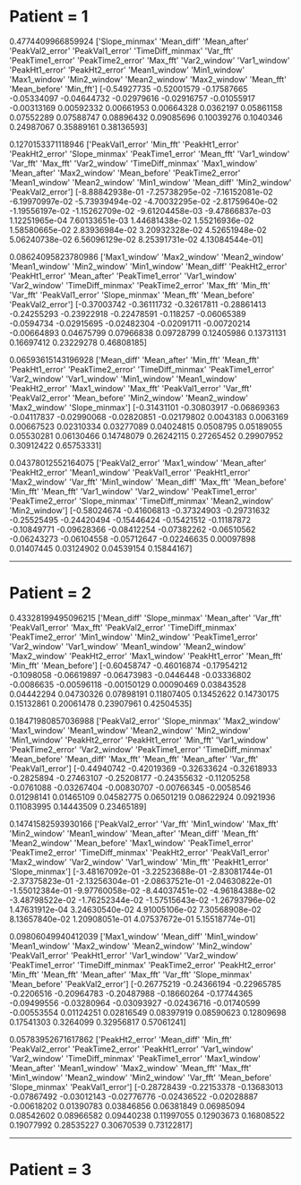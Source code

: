 # Patient = 1
0.4774409966859924
['Slope_minmax' 'Mean_diff' 'Mean_after' 'PeakVal2_error' 'PeakVal1_error'
 'TimeDiff_minmax' 'Var_fft' 'PeakTime1_error' 'PeakTime2_error' 'Max_fft'
 'Var2_window' 'Var1_window' 'PeakHt1_error' 'PeakHt2_error'
 'Mean1_window' 'Min1_window' 'Max1_window' 'Min2_window' 'Mean2_window'
 'Max2_window' 'Mean_fft' 'Mean_before' 'Min_fft']
[-0.54927735 -0.52001579 -0.17587665 -0.05334097 -0.04644732 -0.02979616
 -0.02916757 -0.01055917 -0.00313169  0.00592332  0.00661953  0.00664328
  0.0362197   0.05861158  0.07552289  0.07588747  0.08896432  0.09085696
  0.10039276  0.1040346   0.24987067  0.35889161  0.38136593]

0.1270153371118946
['PeakVal1_error' 'Min_fft' 'PeakHt1_error' 'PeakHt2_error' 'Slope_minmax'
 'PeakTime1_error' 'Mean_fft' 'Var1_window' 'Var_fft' 'Max_fft'
 'Var2_window' 'TimeDiff_minmax' 'Max1_window' 'Mean_after' 'Max2_window'
 'Mean_before' 'PeakTime2_error' 'Mean1_window' 'Mean2_window'
 'Min1_window' 'Mean_diff' 'Min2_window' 'PeakVal2_error']
[-8.88842938e-01 -7.25738295e-02 -7.16152081e-02 -6.19970997e-02
 -5.73939494e-02 -4.70032295e-02 -2.81759640e-02 -1.19556197e-02
 -1.15262709e-02 -9.61204458e-03 -9.47866837e-03  1.12251965e-04
  7.60133651e-03  1.44681438e-02  1.55216936e-02  1.58580665e-02
  2.83936984e-02  3.20932328e-02  4.52651948e-02  5.06240738e-02
  6.56096129e-02  8.25391731e-02  4.13084544e-01]

0.08624095823780986
['Max1_window' 'Max2_window' 'Mean2_window' 'Mean1_window' 'Min2_window'
 'Min1_window' 'Mean_diff' 'PeakHt2_error' 'PeakHt1_error' 'Mean_after'
 'PeakTime1_error' 'Var1_window' 'Var2_window' 'TimeDiff_minmax'
 'PeakTime2_error' 'Max_fft' 'Min_fft' 'Var_fft' 'PeakVal1_error'
 'Slope_minmax' 'Mean_fft' 'Mean_before' 'PeakVal2_error']
[-0.37003742 -0.36111732 -0.32617811 -0.28861413 -0.24255293 -0.23922918
 -0.22478591 -0.118257   -0.06065389 -0.0594734  -0.02915695 -0.02482304
 -0.02091711 -0.00720214 -0.00664893  0.04675799  0.07966838  0.09728799
  0.12405986  0.13731131  0.16697412  0.23229278  0.46808185]

0.06593615143196928
['Mean_diff' 'Mean_after' 'Min_fft' 'Mean_fft' 'PeakHt1_error'
 'PeakTime2_error' 'TimeDiff_minmax' 'PeakTime1_error' 'Var2_window'
 'Var1_window' 'Min1_window' 'Mean1_window' 'PeakHt2_error' 'Max1_window'
 'Max_fft' 'PeakVal1_error' 'Var_fft' 'PeakVal2_error' 'Mean_before'
 'Min2_window' 'Mean2_window' 'Max2_window' 'Slope_minmax']
[-0.31431101 -0.30803917 -0.06869363 -0.04117837 -0.02990068 -0.02820851
 -0.02179802  0.0043183   0.0063169   0.00667523  0.02310334  0.03277089
  0.04024815  0.0508795   0.05189055  0.05530281  0.06130466  0.14748079
  0.26242115  0.27265452  0.29907952  0.30912422  0.65753331]

0.04378012552164075
['PeakVal2_error' 'Max1_window' 'Mean_after' 'PeakHt2_error'
 'Mean1_window' 'PeakVal1_error' 'PeakHt1_error' 'Max2_window' 'Var_fft'
 'Min1_window' 'Mean_diff' 'Max_fft' 'Mean_before' 'Min_fft' 'Mean_fft'
 'Var1_window' 'Var2_window' 'PeakTime1_error' 'PeakTime2_error'
 'Slope_minmax' 'TimeDiff_minmax' 'Mean2_window' 'Min2_window']
[-0.58024674 -0.41606813 -0.37324903 -0.29731632 -0.25525495 -0.24420494
 -0.15446424 -0.15421512 -0.11187872 -0.10849771 -0.09628366 -0.08412254
 -0.07382262 -0.06510562 -0.06243273 -0.06104558 -0.05712647 -0.02246635
  0.00097898  0.01407445  0.03124902  0.04539154  0.15844167]

***

# Patient = 2
0.43328199495096215
['Mean_diff' 'Slope_minmax' 'Mean_after' 'Var_fft' 'PeakVal1_error'
 'Max_fft' 'PeakVal2_error' 'TimeDiff_minmax' 'PeakTime2_error'
 'Min1_window' 'Min2_window' 'PeakTime1_error' 'Var2_window' 'Var1_window'
 'Mean1_window' 'Mean2_window' 'Max2_window' 'PeakHt2_error' 'Max1_window'
 'PeakHt1_error' 'Mean_fft' 'Min_fft' 'Mean_before']
[-0.60458747 -0.46016874 -0.17954212 -0.1098058  -0.06619897 -0.06473983
 -0.0446448  -0.03336802 -0.0086635  -0.00596118 -0.00150129  0.00090469
  0.03843528  0.04442294  0.04730326  0.07898191  0.11807405  0.13452622
  0.14730175  0.15132861  0.20061478  0.23907961  0.42504535]

0.18471980857036988
['PeakVal2_error' 'Slope_minmax' 'Max2_window' 'Max1_window'
 'Mean1_window' 'Mean2_window' 'Min2_window' 'Min1_window' 'PeakHt2_error'
 'PeakHt1_error' 'Min_fft' 'Var1_window' 'PeakTime2_error' 'Var2_window'
 'PeakTime1_error' 'TimeDiff_minmax' 'Mean_before' 'Mean_diff' 'Max_fft'
 'Mean_fft' 'Mean_after' 'Var_fft' 'PeakVal1_error']
[-0.44940742 -0.42019369 -0.32633624 -0.32618933 -0.2825894  -0.27463107
 -0.25208177 -0.24355632 -0.11205258 -0.0761088  -0.03267404 -0.00830707
 -0.00766345 -0.0058546   0.01298141  0.01465109  0.04582775  0.06501219
  0.08622924  0.0921936   0.11083995  0.14443509  0.23465189]

0.14741582593930166
['PeakVal2_error' 'Var_fft' 'Min1_window' 'Max_fft' 'Min2_window'
 'Mean1_window' 'Mean_after' 'Mean_diff' 'Mean_fft' 'Mean2_window'
 'Mean_before' 'Max1_window' 'PeakTime1_error' 'PeakTime2_error'
 'TimeDiff_minmax' 'PeakHt2_error' 'PeakVal1_error' 'Max2_window'
 'Var2_window' 'Var1_window' 'Min_fft' 'PeakHt1_error' 'Slope_minmax']
[-3.48167092e-01 -3.22523688e-01 -2.83081744e-01 -2.37375823e-01
 -2.13256304e-01 -2.08637521e-01 -2.04630822e-01 -1.55012384e-01
 -9.97760058e-02 -8.44037451e-02 -4.96184388e-02 -3.48798522e-02
 -1.76252344e-02 -1.57515643e-02 -1.26793796e-02  1.47631912e-04
  3.24630540e-02  4.91005106e-02  7.30568908e-02  8.13657840e-02
  1.20908051e-01  4.07537672e-01  5.15518774e-01]

0.09806049940412039
['Max1_window' 'Mean_diff' 'Min1_window' 'Mean1_window' 'Max2_window'
 'Mean2_window' 'Min2_window' 'PeakVal1_error' 'PeakHt1_error'
 'Var1_window' 'Var2_window' 'PeakTime1_error' 'TimeDiff_minmax'
 'PeakTime2_error' 'PeakHt2_error' 'Min_fft' 'Mean_fft' 'Mean_after'
 'Max_fft' 'Var_fft' 'Slope_minmax' 'Mean_before' 'PeakVal2_error']
[-0.26775219 -0.24366194 -0.22965785 -0.2206516  -0.20964783 -0.20487988
 -0.18660264 -0.17744365 -0.09499556 -0.03280964 -0.03093927 -0.02436716
 -0.01740599 -0.00553554  0.01124251  0.02816549  0.08397919  0.08590623
  0.12809698  0.17541303  0.3264099   0.32956817  0.57061241]

0.05783952671617862
['PeakHt2_error' 'Mean_diff' 'Min_fft' 'PeakVal2_error' 'PeakTime2_error'
 'PeakHt1_error' 'Var1_window' 'Var2_window' 'TimeDiff_minmax'
 'PeakTime1_error' 'Max1_window' 'Mean_after' 'Mean1_window' 'Max2_window'
 'Mean_fft' 'Max_fft' 'Min1_window' 'Mean2_window' 'Min2_window' 'Var_fft'
 'Mean_before' 'Slope_minmax' 'PeakVal1_error']
[-0.28728439 -0.22153378 -0.13683013 -0.07867492 -0.03012143 -0.02776776
 -0.02436522 -0.02028887 -0.00618202  0.01390783  0.03846856  0.06381849
  0.06985094  0.08542602  0.08966582  0.09440238  0.11997055  0.12903673
  0.16808522  0.19077992  0.28535227  0.30670539  0.73122817]

***
# Patient = 3